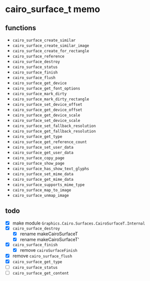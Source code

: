 cairo\_surface\_t memo
=======================

functions
---------

* `cairo_surface_create_similar`
* `cairo_surface_create_similar_image`
* `cairo_surface_create_for_rectangle`
* `cairo_surface_reference`
* `cairo_surface_destroy`
* `cairo_surface_status`
* `cairo_surface_finish`
* `cairo_surface_flush`
* `cairo_surface_get_device`
* `cairo_surface_get_font_options`
* `cairo_surface_mark_dirty`
* `cairo_surface_mark_dirty_rectangle`
* `cairo_surface_set_device_offset`
* `cairo_surface_get_device_offset`
* `cairo_surface_get_device_scale`
* `cairo_surface_set_device_scale`
* `cairo_surface_set_fallback_resolution`
* `cairo_surface_get_fallback_resolution`
* `cairo_surface_get_type`
* `cairo_surface_get_reference_count`
* `cairo_surface_set_user_data`
* `cairo_surface_get_user_data`
* `cairo_surface_copy_page`
* `cairo_surface_show_page`
* `cairo_surface_has_show_text_glyphs`
* `cairo_surface_set_mime_data`
* `cairo_surface_get_mime_data`
* `cairo_surface_supports_mime_type`
* `cairo_surface_map_to_image`
* `cairo_surface_unmap_image`

todo
----

* [x] make module `Graphics.Cairo.Surfaces.CairoSurfaceT.Internal`
* [x] `cairo_surface_destroy`
	+ [x] rename makeCairoSurfaceT
	+ [x] rename makeCairoSurfaceT'
* [x] `cairo_surface_finish`
	+ [x] remove `cairoSurfaceFinish`
* [x] remove `cairo_surface_flush`
* [x] `cairo_surface_get_type`
* [ ] `cairo_surface_status`
* [ ] `cairo_surface_get_content`
